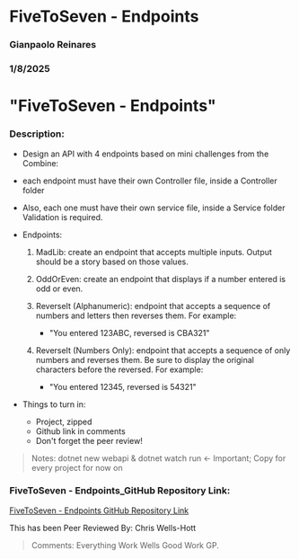 # FiveToSeven - Endpoints

### Gianpaolo Reinares
### 1/8/2025
# "FiveToSeven - Endpoints"
### Description: 

- Design an API with 4 endpoints based on mini challenges from the Combine:
- each endpoint must have their own Controller file, inside a Controller folder
- Also, each one must have their own service file, inside a Service folder
Validation is required.

- Endpoints:
    1. MadLib: create an endpoint that accepts multiple inputs.  Output should be a story based on those values.

    2. OddOrEven: create an endpoint that displays if a number entered is odd or even.

    3. ReverseIt (Alphanumeric): endpoint that accepts a sequence of numbers and letters then reverses them.  For example:
        * "You entered 123ABC, reversed is CBA321"

    4. ReverseIt (Numbers Only): endpoint that accepts a sequence of only numbers and reverses them.  Be sure to display the original characters before the reversed.  For example:
        * "You entered 12345, reversed is 54321"


- Things to turn in:
    * Project, zipped
    * Github link in comments
    * Don't forget the peer review!

> Notes: dotnet new webapi & dotnet watch run <- Important; Copy for every project for now on

### FiveToSeven - Endpoints_GitHub Repository Link:
[FiveToSeven - Endpoints GitHub Repository Link](https://github.com/MandoxaElemental/FiveToSeven-Endpoints.git)

This has been Peer Reviewed By: Chris Wells-Hott 
> Comments: Everything Work Wells Good Work GP.
